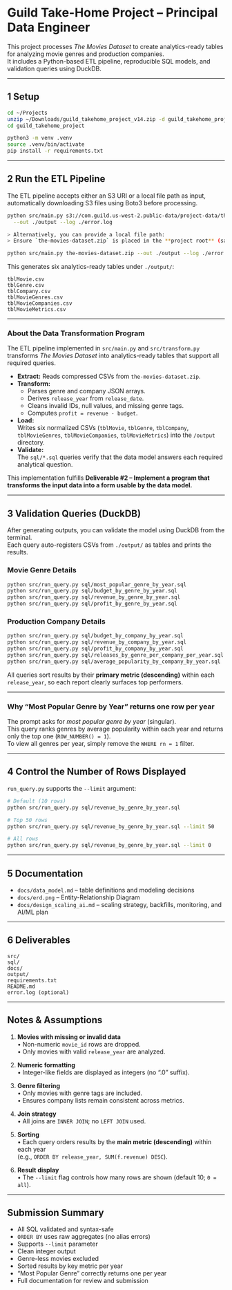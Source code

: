 # Guild Take-Home Project – Principal Data Engineer

This project processes *The Movies Dataset* to create analytics-ready tables for analyzing movie genres and production companies.  
It includes a Python-based ETL pipeline, reproducible SQL models, and validation queries using DuckDB.

---

## 1 Setup

```bash
cd ~/Projects
unzip ~/Downloads/guild_takehome_project_v14.zip -d guild_takehome_project
cd guild_takehome_project

python3 -m venv .venv
source .venv/bin/activate
pip install -r requirements.txt
```

---

## 2 Run the ETL Pipeline
The ETL pipeline accepts either an S3 URI or a local file path as input, automatically downloading S3 files using Boto3 before processing.

```bash
python src/main.py s3://com.guild.us-west-2.public-data/project-data/the-movies-dataset.zip \
  --out ./output --log ./error.log

> Alternatively, you can provide a local file path:
> Ensure `the-movies-dataset.zip` is placed in the **project root** (same folder as `src/`, `sql/`, `docs/`).

python src/main.py the-movies-dataset.zip --out ./output --log ./error.log

```
This generates six analytics-ready tables under `./output/`:

```
tblMovie.csv
tblGenre.csv
tblCompany.csv
tblMovieGenres.csv
tblMovieCompanies.csv
tblMovieMetrics.csv
```

---

### About the Data Transformation Program

The ETL pipeline implemented in `src/main.py` and `src/transform.py` transforms *The Movies Dataset* into analytics-ready tables that support all required queries.  

- **Extract:** Reads compressed CSVs from `the-movies-dataset.zip`.  
- **Transform:**  
  - Parses genre and company JSON arrays.  
  - Derives `release_year` from `release_date`.  
  - Cleans invalid IDs, null values, and missing genre tags.  
  - Computes `profit = revenue - budget`.  
- **Load:**  
  Writes six normalized CSVs (`tblMovie`, `tblGenre`, `tblCompany`, `tblMovieGenres`, `tblMovieCompanies`, `tblMovieMetrics`) into the `/output` directory.  
- **Validate:**  
  The `sql/*.sql` queries verify that the data model answers each required analytical question.  

This implementation fulfills **Deliverable #2 – Implement a program that transforms the input data into a form usable by the data model.**

---
## 3 Validation Queries (DuckDB)

After generating outputs, you can validate the model using DuckDB from the terminal.  
Each query auto-registers CSVs from `./output/` as tables and prints the results.

### Movie Genre Details
```bash
python src/run_query.py sql/most_popular_genre_by_year.sql
python src/run_query.py sql/budget_by_genre_by_year.sql
python src/run_query.py sql/revenue_by_genre_by_year.sql
python src/run_query.py sql/profit_by_genre_by_year.sql
```

### Production Company Details
```bash
python src/run_query.py sql/budget_by_company_by_year.sql
python src/run_query.py sql/revenue_by_company_by_year.sql
python src/run_query.py sql/profit_by_company_by_year.sql
python src/run_query.py sql/releases_by_genre_per_company_per_year.sql
python src/run_query.py sql/average_popularity_by_company_by_year.sql
```

All queries sort results by their **primary metric (descending)** within each `release_year`, so each report clearly surfaces top performers.

---

### Why “Most Popular Genre by Year” returns one row per year

The prompt asks for *most popular genre by year* (singular).  
This query ranks genres by average popularity within each year and returns only the top one (`ROW_NUMBER() = 1`).  
To view all genres per year, simply remove the `WHERE rn = 1` filter.

---

## 4 Control the Number of Rows Displayed

`run_query.py` supports the `--limit` argument:

```bash
# Default (10 rows)
python src/run_query.py sql/revenue_by_genre_by_year.sql

# Top 50 rows
python src/run_query.py sql/revenue_by_genre_by_year.sql --limit 50

# All rows
python src/run_query.py sql/revenue_by_genre_by_year.sql --limit 0
```

---

## 5 Documentation

- `docs/data_model.md` – table definitions and modeling decisions  
- `docs/erd.png` – Entity-Relationship Diagram  
- `docs/design_scaling_ai.md` – scaling strategy, backfills, monitoring, and AI/ML plan  

---

## 6 Deliverables

```
src/
sql/
docs/
output/
requirements.txt
README.md
error.log (optional)
```

---

## Notes & Assumptions

1. **Movies with missing or invalid data**  
   • Non-numeric `movie_id` rows are dropped.  
   • Only movies with valid `release_year` are analyzed.  

2. **Numeric formatting**  
   • Integer-like fields are displayed as integers (no “.0” suffix).  

3. **Genre filtering**  
   • Only movies with genre tags are included.  
   • Ensures company lists remain consistent across metrics.  

4. **Join strategy**  
   • All joins are `INNER JOIN`; no `LEFT JOIN` used.  

5. **Sorting**  
   • Each query orders results by the **main metric (descending)** within each year   
     (e.g., `ORDER BY release_year, SUM(f.revenue) DESC`).  

6. **Result display**  
   • The `--limit` flag controls how many rows are shown (default 10; `0 = all`).  

---

## Submission Summary

- All SQL validated and syntax-safe  
- `ORDER BY` uses raw aggregates (no alias errors)  
- Supports `--limit` parameter  
- Clean integer output  
- Genre-less movies excluded  
- Sorted results by key metric per year  
- “Most Popular Genre” correctly returns one per year  
- Full documentation for review and submission
